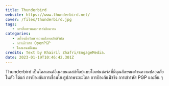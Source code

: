```yaml
---
title: Thunderbird
website: https://www.thunderbird.net/
cover: /files/thunderbird.jpg
tags:
   - การสื่อสารและการส่งข้อความ
categories:
   - เครื่องมือรักษาความปลอดภัยดิจิทัล
   - การเข้ารหัส OpenPGP
   - ไคลเอนต์อีเมล
credits: Text by Khairil Zhafri/EngageMedia.
date: 2023-01-19T10:46:42.301Z
---
```

Thunderbird เป็นไคลเอนต์อีเมลบนเดสก์ท็อปแบบโอเพ่นซอร์สที่มีคุณลักษณะด้านความปลอดภัยในตัว ได้แก่ การป้องกันการเชื่อมโยงรูปภาพระยะไกล การป้องกันฟิชชิง การเข้ารหัส PGP และอื่น ๆ